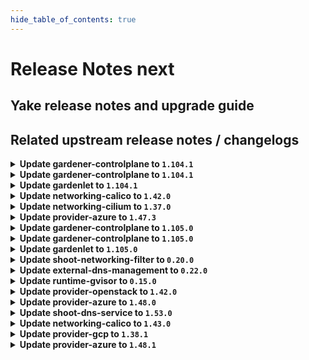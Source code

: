 ```yaml
---
hide_table_of_contents: true
---
```


# Release Notes next

## Yake release notes and upgrade guide

## Related upstream release notes / changelogs


<details>
<summary><b>Update gardener-controlplane to <code>1.104.1</code></b></summary>

# [gardener/gardener]

## 🐛 Bug Fixes

- `[OPERATOR]` Fix a regression that caused `gardenlet` to not be able to migrate deprecated `failure-domain.beta.kubernetes.io` labels to `topology.kubernetes.io` due to a removed RBAC rule required to patch `PersistentVolume`s. by @plkokanov [#10578]
## 🏃 Others

- `[OPERATOR]` The `gardener/etcd-druid` image has been updated to `v0.22.7`. [Release Notes](https://redirect.github.com/gardener/etcd-druid/releases/tag/v0.22.7) by @ishan16696 [#10592]

## Helm Charts
- controlplane: `europe-docker.pkg.dev/gardener-project/releases/charts/gardener/controlplane:v1.104.1`
- gardenlet: `europe-docker.pkg.dev/gardener-project/releases/charts/gardener/gardenlet:v1.104.1`
- operator: `europe-docker.pkg.dev/gardener-project/releases/charts/gardener/operator:v1.104.1`
- resource-manager: `europe-docker.pkg.dev/gardener-project/releases/charts/gardener/resource-manager:v1.104.1`
## Docker Images
- admission-controller: `europe-docker.pkg.dev/gardener-project/releases/gardener/admission-controller:v1.104.1`
- apiserver: `europe-docker.pkg.dev/gardener-project/releases/gardener/apiserver:v1.104.1`
- controller-manager: `europe-docker.pkg.dev/gardener-project/releases/gardener/controller-manager:v1.104.1`
- gardenlet: `europe-docker.pkg.dev/gardener-project/releases/gardener/gardenlet:v1.104.1`
- node-agent: `europe-docker.pkg.dev/gardener-project/releases/gardener/node-agent:v1.104.1`
- operator: `europe-docker.pkg.dev/gardener-project/releases/gardener/operator:v1.104.1`
- resource-manager: `europe-docker.pkg.dev/gardener-project/releases/gardener/resource-manager:v1.104.1`
- scheduler: `europe-docker.pkg.dev/gardener-project/releases/gardener/scheduler:v1.104.1`


</details>

<details>
<summary><b>Update gardener-controlplane to <code>1.104.1</code></b></summary>

# [gardener/gardener]

## 🐛 Bug Fixes

- `[OPERATOR]` Fix a regression that caused `gardenlet` to not be able to migrate deprecated `failure-domain.beta.kubernetes.io` labels to `topology.kubernetes.io` due to a removed RBAC rule required to patch `PersistentVolume`s. by @plkokanov [#10578]
## 🏃 Others

- `[OPERATOR]` The `gardener/etcd-druid` image has been updated to `v0.22.7`. [Release Notes](https://redirect.github.com/gardener/etcd-druid/releases/tag/v0.22.7) by @ishan16696 [#10592]

## Helm Charts
- controlplane: `europe-docker.pkg.dev/gardener-project/releases/charts/gardener/controlplane:v1.104.1`
- gardenlet: `europe-docker.pkg.dev/gardener-project/releases/charts/gardener/gardenlet:v1.104.1`
- operator: `europe-docker.pkg.dev/gardener-project/releases/charts/gardener/operator:v1.104.1`
- resource-manager: `europe-docker.pkg.dev/gardener-project/releases/charts/gardener/resource-manager:v1.104.1`
## Docker Images
- admission-controller: `europe-docker.pkg.dev/gardener-project/releases/gardener/admission-controller:v1.104.1`
- apiserver: `europe-docker.pkg.dev/gardener-project/releases/gardener/apiserver:v1.104.1`
- controller-manager: `europe-docker.pkg.dev/gardener-project/releases/gardener/controller-manager:v1.104.1`
- gardenlet: `europe-docker.pkg.dev/gardener-project/releases/gardener/gardenlet:v1.104.1`
- node-agent: `europe-docker.pkg.dev/gardener-project/releases/gardener/node-agent:v1.104.1`
- operator: `europe-docker.pkg.dev/gardener-project/releases/gardener/operator:v1.104.1`
- resource-manager: `europe-docker.pkg.dev/gardener-project/releases/gardener/resource-manager:v1.104.1`
- scheduler: `europe-docker.pkg.dev/gardener-project/releases/gardener/scheduler:v1.104.1`


</details>

<details>
<summary><b>Update gardenlet to <code>1.104.1</code></b></summary>

# [gardener/gardener]

## 🐛 Bug Fixes

- `[OPERATOR]` Fix a regression that caused `gardenlet` to not be able to migrate deprecated `failure-domain.beta.kubernetes.io` labels to `topology.kubernetes.io` due to a removed RBAC rule required to patch `PersistentVolume`s. by @plkokanov [#10578]
## 🏃 Others

- `[OPERATOR]` The `gardener/etcd-druid` image has been updated to `v0.22.7`. [Release Notes](https://redirect.github.com/gardener/etcd-druid/releases/tag/v0.22.7) by @ishan16696 [#10592]

## Helm Charts
- controlplane: `europe-docker.pkg.dev/gardener-project/releases/charts/gardener/controlplane:v1.104.1`
- gardenlet: `europe-docker.pkg.dev/gardener-project/releases/charts/gardener/gardenlet:v1.104.1`
- operator: `europe-docker.pkg.dev/gardener-project/releases/charts/gardener/operator:v1.104.1`
- resource-manager: `europe-docker.pkg.dev/gardener-project/releases/charts/gardener/resource-manager:v1.104.1`
## Docker Images
- admission-controller: `europe-docker.pkg.dev/gardener-project/releases/gardener/admission-controller:v1.104.1`
- apiserver: `europe-docker.pkg.dev/gardener-project/releases/gardener/apiserver:v1.104.1`
- controller-manager: `europe-docker.pkg.dev/gardener-project/releases/gardener/controller-manager:v1.104.1`
- gardenlet: `europe-docker.pkg.dev/gardener-project/releases/gardener/gardenlet:v1.104.1`
- node-agent: `europe-docker.pkg.dev/gardener-project/releases/gardener/node-agent:v1.104.1`
- operator: `europe-docker.pkg.dev/gardener-project/releases/gardener/operator:v1.104.1`
- resource-manager: `europe-docker.pkg.dev/gardener-project/releases/gardener/resource-manager:v1.104.1`
- scheduler: `europe-docker.pkg.dev/gardener-project/releases/gardener/scheduler:v1.104.1`


</details>

<details>
<summary><b>Update networking-calico to <code>1.42.0</code></b></summary>

# [gardener/gardener-extension-networking-calico]

## 🏃 Others

- `[OPERATOR]` Update calico to `v3.28.2`. by @DockToFuture [#492]
- `[OPERATOR]` Fix networkConfig for IPv6. by @axel7born [#486]
- `[OPERATOR]` In VPA autoscaling mode, `calico-node` should be disrupted less often as side car containers are no longer considered by VPA. Additionally, the minimum/maximum restriction are removed, which can lead to less memory consumption. by @ScheererJ [#489]
- `[OPERATOR]` The networking calico extension no longer configures min/maxAllowed in any managed VPA resource. by @ScheererJ [#491]

## Helm Charts
- admission-calico-application: `europe-docker.pkg.dev/gardener-project/releases/charts/gardener/extensions/admission-calico-application:v1.42.0`
- admission-calico-runtime: `europe-docker.pkg.dev/gardener-project/releases/charts/gardener/extensions/admission-calico-runtime:v1.42.0`
- networking-calico: `europe-docker.pkg.dev/gardener-project/releases/charts/gardener/extensions/networking-calico:v1.42.0`
## Docker Images
- gardener-extension-admission-calico: `europe-docker.pkg.dev/gardener-project/releases/gardener/extensions/admission-calico:v1.42.0`
- gardener-extension-networking-calico: `europe-docker.pkg.dev/gardener-project/releases/gardener/extensions/networking-calico:v1.42.0`


</details>

<details>
<summary><b>Update networking-cilium to <code>1.37.0</code></b></summary>

# [gardener/gardener-extension-networking-cilium]

## ✨ New Features

- `[OPERATOR]` Helm charts of extension and admission controller are published as OCI artifacts now. by @oliver-goetz [#369]
## 🏃 Others

- `[OPERATOR]` A `priorityClassName` can now be set for the admission deployment via the `gardener-extension-admission-cilium` Helm chart. by @timuthy [#362]
- `[OPERATOR]` Update cilium to `v1.16.1` and enable cilium-envoy to enable features like (Ingress, Gateway API, Network Policies with L7 functionality, L7 Protocol Visibility). by @DockToFuture [#409]
- `[OPERATOR]` The networking cilium extension no longer configures min/maxAllowed in any managed VPA resource. by @ScheererJ [#408]
- `[OPERATOR]` Update to cilium `v1.16.2`. by @DockToFuture [#411]

## Helm Charts
- admission-cilium-application: `europe-docker.pkg.dev/gardener-project/releases/charts/gardener/extensions/admission-cilium-application:v1.37.0`
- admission-cilium-runtime: `europe-docker.pkg.dev/gardener-project/releases/charts/gardener/extensions/admission-cilium-runtime:v1.37.0`
- networking-cilium: `europe-docker.pkg.dev/gardener-project/releases/charts/gardener/extensions/networking-cilium:v1.37.0`
## Docker Images
- gardener-extension-admission-cilium: `europe-docker.pkg.dev/gardener-project/releases/gardener/extensions/admission-cilium:v1.37.0`
- gardener-extension-networking-cilium: `europe-docker.pkg.dev/gardener-project/releases/gardener/extensions/networking-cilium:v1.37.0`


</details>

<details>
<summary><b>Update provider-azure to <code>1.47.3</code></b></summary>

# [gardener/gardener-extension-provider-azure]

## 🏃 Others

- `[OPERATOR]` Do not reconcile user-configured NAT Gateways in the gardener subnet. by @kon-angelo [#979]

## Helm Charts
- admission-azure-application: `europe-docker.pkg.dev/gardener-project/releases/charts/gardener/extensions/admission-azure-application:v1.47.3`
- admission-azure-runtime: `europe-docker.pkg.dev/gardener-project/releases/charts/gardener/extensions/admission-azure-runtime:v1.47.3`
- provider-azure: `europe-docker.pkg.dev/gardener-project/releases/charts/gardener/extensions/provider-azure:v1.47.3`
## Docker Images
- gardener-extension-admission-azure: `europe-docker.pkg.dev/gardener-project/releases/gardener/extensions/admission-azure:v1.47.3`
- gardener-extension-provider-azure: `europe-docker.pkg.dev/gardener-project/releases/gardener/extensions/provider-azure:v1.47.3`


</details>

<details>
<summary><b>Update gardener-controlplane to <code>1.105.0</code></b></summary>

# [gardener/gardener]

## 📰 Noteworthy

- `[OPERATOR]` The `VPAForETCD` and `VPAAndHPAForAPIServer` feature gates have been promoted to GA and locked to `true`. by @plkokanov [#10599]
- `[USER]` The limitation of having at maximum ~80 worker pools in `Shoot`s has been lifted. Much higher numbers should be possible now (concrete limit depends on the amount of configuration within the pools (e.g., labels, taints, annotations, etc.)). by @rfranzke [#10542]
## ✨ New Features

- `[DEVELOPER]` Add functionality for the determination of bastion VM parameters used by the extensions by @hebelsan [#10537]
- `[OPERATOR]` `gardener-operator` is now capable of deploying extension controllers to the garden runtime cluster via `operator.gardener.cloud/v1alpha1.Extension` resources. Please visit [this document](https://github.com/gardener/gardener/blob/70ef15cb1c26e7cb93388b5cecf91c95d5b3f459/docs/concepts/operator.md#configuration-for-extension-deployment) for more information. by @timuthy [#10518]
- `[OPERATOR]` `gardenlet` now performs garbage collection of stale `Pod`s in all namespaces (except `kube-system`) in the seed cluster. by @rfranzke [#10548]
## 🐛 Bug Fixes

- `[OPERATOR]` When checking whether a `Deployment` rollout is complete, stale `Pod`s are now ignored and no longer counted. by @rfranzke [#10548]
## 🏃 Others

- `[DEPENDENCY]` The `quay.io/prometheus-operator/prometheus-config-reloader` image has been updated to `v0.77.0`. by @gardener-ci-robot [#10547]
- `[DEPENDENCY]` The `gardener/ingress-default-backend` image has been updated to `0.20.0`. [Release Notes](https://redirect.github.com/gardener/ingress-default-backend/releases/tag/0.20.0) by @gardener-ci-robot [#10560]
- `[DEPENDENCY]` The `gardener/etcd-druid` image has been updated to `v0.22.7`. [Release Notes](https://redirect.github.com/gardener/etcd-druid/releases/tag/v0.22.7) by @gardener-ci-robot [#10570]
- `[DEPENDENCY]` The `gardener/etcd-druid` image has been updated to `v0.22.6`. [Release Notes](https://redirect.github.com/gardener/etcd-druid/releases/tag/v0.22.6) by @gardener-ci-robot [#10556]
- `[DEPENDENCY]` The `gardener/gardener-discovery-server` image has been updated to `v0.2.0`. [Release Notes](https://redirect.github.com/gardener/gardener-discovery-server/releases/tag/v0.2.0) by @gardener-ci-robot [#10546]
- `[DEPENDENCY]` The `quay.io/prometheus-operator/prometheus-config-reloader` image has been updated to `v0.77.1`. by @gardener-ci-robot [#10573]
- `[DEPENDENCY]` The `quay.io/kiwigrid/k8s-sidecar` image has been updated to `1.28.0`. by @gardener-ci-robot [#10591]
- `[DEPENDENCY]` The `envoyproxy/envoy` image has been updated to `v1.31.2`. [Release Notes](https://redirect.github.com/envoyproxy/envoy/releases/tag/v1.31.2) by @gardener-ci-robot [#10553]
- `[DEPENDENCY]` The `gcr.io/istio-release/pilot` image has been updated to `1.21.6`. by @gardener-ci-robot [#10564]
- `[DEVELOPER]` provider-extensions setup: Seed VPA is disabled by default to avoid two VPA deployments to act on the same cluster causing endless eviction loops. by @ialidzhikov [#10593]
- `[DEVELOPER]` Correctly extract and install the go binaries in the remote local setup by @vicwicker [#10605]
- `[OPERATOR]` Allow overlapping network ranges in case of single stack IPv6. by @axel7born [#10584]
- `[OPERATOR]` Allow empty pod and service ranges in shoot spec for IPv6 single stack. by @axel7born [#10541]
- `[OPERATOR]` The `TopologySpreadConstraint` calculation was improved for workload spread across multiple zones. This especially leads to a more balanced distribution of `kube-apiserver` and `istio` replicas in seed clusters. by @timuthy [#10608]
- `[OPERATOR]` VPA resource settings are now adapted - memory limits are removed and initial resource requests are lowered. by @voelzmo [#10568]

## Helm Charts
- controlplane: `europe-docker.pkg.dev/gardener-project/releases/charts/gardener/controlplane:v1.105.0`
- gardenlet: `europe-docker.pkg.dev/gardener-project/releases/charts/gardener/gardenlet:v1.105.0`
- operator: `europe-docker.pkg.dev/gardener-project/releases/charts/gardener/operator:v1.105.0`
- resource-manager: `europe-docker.pkg.dev/gardener-project/releases/charts/gardener/resource-manager:v1.105.0`
## Docker Images
- admission-controller: `europe-docker.pkg.dev/gardener-project/releases/gardener/admission-controller:v1.105.0`
- apiserver: `europe-docker.pkg.dev/gardener-project/releases/gardener/apiserver:v1.105.0`
- controller-manager: `europe-docker.pkg.dev/gardener-project/releases/gardener/controller-manager:v1.105.0`
- gardenlet: `europe-docker.pkg.dev/gardener-project/releases/gardener/gardenlet:v1.105.0`
- node-agent: `europe-docker.pkg.dev/gardener-project/releases/gardener/node-agent:v1.105.0`
- operator: `europe-docker.pkg.dev/gardener-project/releases/gardener/operator:v1.105.0`
- resource-manager: `europe-docker.pkg.dev/gardener-project/releases/gardener/resource-manager:v1.105.0`
- scheduler: `europe-docker.pkg.dev/gardener-project/releases/gardener/scheduler:v1.105.0`


</details>

<details>
<summary><b>Update gardener-controlplane to <code>1.105.0</code></b></summary>

# [gardener/gardener]

## 📰 Noteworthy

- `[OPERATOR]` The `VPAForETCD` and `VPAAndHPAForAPIServer` feature gates have been promoted to GA and locked to `true`. by @plkokanov [#10599]
- `[USER]` The limitation of having at maximum ~80 worker pools in `Shoot`s has been lifted. Much higher numbers should be possible now (concrete limit depends on the amount of configuration within the pools (e.g., labels, taints, annotations, etc.)). by @rfranzke [#10542]
## ✨ New Features

- `[DEVELOPER]` Add functionality for the determination of bastion VM parameters used by the extensions by @hebelsan [#10537]
- `[OPERATOR]` `gardener-operator` is now capable of deploying extension controllers to the garden runtime cluster via `operator.gardener.cloud/v1alpha1.Extension` resources. Please visit [this document](https://github.com/gardener/gardener/blob/70ef15cb1c26e7cb93388b5cecf91c95d5b3f459/docs/concepts/operator.md#configuration-for-extension-deployment) for more information. by @timuthy [#10518]
- `[OPERATOR]` `gardenlet` now performs garbage collection of stale `Pod`s in all namespaces (except `kube-system`) in the seed cluster. by @rfranzke [#10548]
## 🐛 Bug Fixes

- `[OPERATOR]` When checking whether a `Deployment` rollout is complete, stale `Pod`s are now ignored and no longer counted. by @rfranzke [#10548]
## 🏃 Others

- `[DEPENDENCY]` The `quay.io/prometheus-operator/prometheus-config-reloader` image has been updated to `v0.77.0`. by @gardener-ci-robot [#10547]
- `[DEPENDENCY]` The `gardener/ingress-default-backend` image has been updated to `0.20.0`. [Release Notes](https://redirect.github.com/gardener/ingress-default-backend/releases/tag/0.20.0) by @gardener-ci-robot [#10560]
- `[DEPENDENCY]` The `gardener/etcd-druid` image has been updated to `v0.22.7`. [Release Notes](https://redirect.github.com/gardener/etcd-druid/releases/tag/v0.22.7) by @gardener-ci-robot [#10570]
- `[DEPENDENCY]` The `gardener/etcd-druid` image has been updated to `v0.22.6`. [Release Notes](https://redirect.github.com/gardener/etcd-druid/releases/tag/v0.22.6) by @gardener-ci-robot [#10556]
- `[DEPENDENCY]` The `gardener/gardener-discovery-server` image has been updated to `v0.2.0`. [Release Notes](https://redirect.github.com/gardener/gardener-discovery-server/releases/tag/v0.2.0) by @gardener-ci-robot [#10546]
- `[DEPENDENCY]` The `quay.io/prometheus-operator/prometheus-config-reloader` image has been updated to `v0.77.1`. by @gardener-ci-robot [#10573]
- `[DEPENDENCY]` The `quay.io/kiwigrid/k8s-sidecar` image has been updated to `1.28.0`. by @gardener-ci-robot [#10591]
- `[DEPENDENCY]` The `envoyproxy/envoy` image has been updated to `v1.31.2`. [Release Notes](https://redirect.github.com/envoyproxy/envoy/releases/tag/v1.31.2) by @gardener-ci-robot [#10553]
- `[DEPENDENCY]` The `gcr.io/istio-release/pilot` image has been updated to `1.21.6`. by @gardener-ci-robot [#10564]
- `[DEVELOPER]` provider-extensions setup: Seed VPA is disabled by default to avoid two VPA deployments to act on the same cluster causing endless eviction loops. by @ialidzhikov [#10593]
- `[DEVELOPER]` Correctly extract and install the go binaries in the remote local setup by @vicwicker [#10605]
- `[OPERATOR]` Allow overlapping network ranges in case of single stack IPv6. by @axel7born [#10584]
- `[OPERATOR]` Allow empty pod and service ranges in shoot spec for IPv6 single stack. by @axel7born [#10541]
- `[OPERATOR]` The `TopologySpreadConstraint` calculation was improved for workload spread across multiple zones. This especially leads to a more balanced distribution of `kube-apiserver` and `istio` replicas in seed clusters. by @timuthy [#10608]
- `[OPERATOR]` VPA resource settings are now adapted - memory limits are removed and initial resource requests are lowered. by @voelzmo [#10568]

## Helm Charts
- controlplane: `europe-docker.pkg.dev/gardener-project/releases/charts/gardener/controlplane:v1.105.0`
- gardenlet: `europe-docker.pkg.dev/gardener-project/releases/charts/gardener/gardenlet:v1.105.0`
- operator: `europe-docker.pkg.dev/gardener-project/releases/charts/gardener/operator:v1.105.0`
- resource-manager: `europe-docker.pkg.dev/gardener-project/releases/charts/gardener/resource-manager:v1.105.0`
## Docker Images
- admission-controller: `europe-docker.pkg.dev/gardener-project/releases/gardener/admission-controller:v1.105.0`
- apiserver: `europe-docker.pkg.dev/gardener-project/releases/gardener/apiserver:v1.105.0`
- controller-manager: `europe-docker.pkg.dev/gardener-project/releases/gardener/controller-manager:v1.105.0`
- gardenlet: `europe-docker.pkg.dev/gardener-project/releases/gardener/gardenlet:v1.105.0`
- node-agent: `europe-docker.pkg.dev/gardener-project/releases/gardener/node-agent:v1.105.0`
- operator: `europe-docker.pkg.dev/gardener-project/releases/gardener/operator:v1.105.0`
- resource-manager: `europe-docker.pkg.dev/gardener-project/releases/gardener/resource-manager:v1.105.0`
- scheduler: `europe-docker.pkg.dev/gardener-project/releases/gardener/scheduler:v1.105.0`


</details>

<details>
<summary><b>Update gardenlet to <code>1.105.0</code></b></summary>

# [gardener/gardener]

## 📰 Noteworthy

- `[OPERATOR]` The `VPAForETCD` and `VPAAndHPAForAPIServer` feature gates have been promoted to GA and locked to `true`. by @plkokanov [#10599]
- `[USER]` The limitation of having at maximum ~80 worker pools in `Shoot`s has been lifted. Much higher numbers should be possible now (concrete limit depends on the amount of configuration within the pools (e.g., labels, taints, annotations, etc.)). by @rfranzke [#10542]
## ✨ New Features

- `[DEVELOPER]` Add functionality for the determination of bastion VM parameters used by the extensions by @hebelsan [#10537]
- `[OPERATOR]` `gardener-operator` is now capable of deploying extension controllers to the garden runtime cluster via `operator.gardener.cloud/v1alpha1.Extension` resources. Please visit [this document](https://github.com/gardener/gardener/blob/70ef15cb1c26e7cb93388b5cecf91c95d5b3f459/docs/concepts/operator.md#configuration-for-extension-deployment) for more information. by @timuthy [#10518]
- `[OPERATOR]` `gardenlet` now performs garbage collection of stale `Pod`s in all namespaces (except `kube-system`) in the seed cluster. by @rfranzke [#10548]
## 🐛 Bug Fixes

- `[OPERATOR]` When checking whether a `Deployment` rollout is complete, stale `Pod`s are now ignored and no longer counted. by @rfranzke [#10548]
## 🏃 Others

- `[DEPENDENCY]` The `quay.io/prometheus-operator/prometheus-config-reloader` image has been updated to `v0.77.0`. by @gardener-ci-robot [#10547]
- `[DEPENDENCY]` The `gardener/ingress-default-backend` image has been updated to `0.20.0`. [Release Notes](https://redirect.github.com/gardener/ingress-default-backend/releases/tag/0.20.0) by @gardener-ci-robot [#10560]
- `[DEPENDENCY]` The `gardener/etcd-druid` image has been updated to `v0.22.7`. [Release Notes](https://redirect.github.com/gardener/etcd-druid/releases/tag/v0.22.7) by @gardener-ci-robot [#10570]
- `[DEPENDENCY]` The `gardener/etcd-druid` image has been updated to `v0.22.6`. [Release Notes](https://redirect.github.com/gardener/etcd-druid/releases/tag/v0.22.6) by @gardener-ci-robot [#10556]
- `[DEPENDENCY]` The `gardener/gardener-discovery-server` image has been updated to `v0.2.0`. [Release Notes](https://redirect.github.com/gardener/gardener-discovery-server/releases/tag/v0.2.0) by @gardener-ci-robot [#10546]
- `[DEPENDENCY]` The `quay.io/prometheus-operator/prometheus-config-reloader` image has been updated to `v0.77.1`. by @gardener-ci-robot [#10573]
- `[DEPENDENCY]` The `quay.io/kiwigrid/k8s-sidecar` image has been updated to `1.28.0`. by @gardener-ci-robot [#10591]
- `[DEPENDENCY]` The `envoyproxy/envoy` image has been updated to `v1.31.2`. [Release Notes](https://redirect.github.com/envoyproxy/envoy/releases/tag/v1.31.2) by @gardener-ci-robot [#10553]
- `[DEPENDENCY]` The `gcr.io/istio-release/pilot` image has been updated to `1.21.6`. by @gardener-ci-robot [#10564]
- `[DEVELOPER]` provider-extensions setup: Seed VPA is disabled by default to avoid two VPA deployments to act on the same cluster causing endless eviction loops. by @ialidzhikov [#10593]
- `[DEVELOPER]` Correctly extract and install the go binaries in the remote local setup by @vicwicker [#10605]
- `[OPERATOR]` Allow overlapping network ranges in case of single stack IPv6. by @axel7born [#10584]
- `[OPERATOR]` Allow empty pod and service ranges in shoot spec for IPv6 single stack. by @axel7born [#10541]
- `[OPERATOR]` The `TopologySpreadConstraint` calculation was improved for workload spread across multiple zones. This especially leads to a more balanced distribution of `kube-apiserver` and `istio` replicas in seed clusters. by @timuthy [#10608]
- `[OPERATOR]` VPA resource settings are now adapted - memory limits are removed and initial resource requests are lowered. by @voelzmo [#10568]

## Helm Charts
- controlplane: `europe-docker.pkg.dev/gardener-project/releases/charts/gardener/controlplane:v1.105.0`
- gardenlet: `europe-docker.pkg.dev/gardener-project/releases/charts/gardener/gardenlet:v1.105.0`
- operator: `europe-docker.pkg.dev/gardener-project/releases/charts/gardener/operator:v1.105.0`
- resource-manager: `europe-docker.pkg.dev/gardener-project/releases/charts/gardener/resource-manager:v1.105.0`
## Docker Images
- admission-controller: `europe-docker.pkg.dev/gardener-project/releases/gardener/admission-controller:v1.105.0`
- apiserver: `europe-docker.pkg.dev/gardener-project/releases/gardener/apiserver:v1.105.0`
- controller-manager: `europe-docker.pkg.dev/gardener-project/releases/gardener/controller-manager:v1.105.0`
- gardenlet: `europe-docker.pkg.dev/gardener-project/releases/gardener/gardenlet:v1.105.0`
- node-agent: `europe-docker.pkg.dev/gardener-project/releases/gardener/node-agent:v1.105.0`
- operator: `europe-docker.pkg.dev/gardener-project/releases/gardener/operator:v1.105.0`
- resource-manager: `europe-docker.pkg.dev/gardener-project/releases/gardener/resource-manager:v1.105.0`
- scheduler: `europe-docker.pkg.dev/gardener-project/releases/gardener/scheduler:v1.105.0`


</details>

<details>
<summary><b>Update shoot-networking-filter to <code>0.20.0</code></b></summary>

# [gardener/egress-filter-refresher]

## 🐛 Bug Fixes

- `[USER]` fixed a bug where non-suffixed IPv6 addresses could cause the egress filter applier to crash. by @domdom82 [gardener/egress-filter-refresher#48]
# [gardener/gardener-extension-shoot-networking-filter]

## ✨ New Features

- `[OPERATOR]` Helm charts of extension and admission controller are published as OCI artifacts now. by @oliver-goetz [#163]
## 🏃 Others

- `[OPERATOR]` Bumps github.com/gardener/gardener from 1.99.0 to 1.100.0. by @dependabot[bot] [#164]
- `[OPERATOR]` Bumps github.com/gardener/gardener from 1.100.0 to 1.101.0. by @dependabot[bot] [#167]
- `[OPERATOR]` Bumps golang from 1.22.5 to 1.22.6. by @dependabot[bot] [#166]
- `[OPERATOR]` Bumps github.com/gardener/gardener from 1.101.0 to 1.102.0. by @dependabot[bot] [#171]
- `[OPERATOR]` Bumps golang from 1.23.0 to 1.23.1. by @dependabot[bot] [#174]

## Helm Charts
- runtime-networking-filter: `europe-docker.pkg.dev/gardener-project/releases/charts/gardener/extensions/runtime-networking-filter:v0.20.0`
- shoot-networking-filter: `europe-docker.pkg.dev/gardener-project/releases/charts/gardener/extensions/shoot-networking-filter:v0.20.0`
## Docker Images
- gardener-extension-shoot-networking-filter: `europe-docker.pkg.dev/gardener-project/releases/gardener/extensions/shoot-networking-filter:v0.20.0`
- gardener-runtime-networking-filter: `europe-docker.pkg.dev/gardener-project/releases/gardener/extensions/runtime-networking-filter:v0.20.0`


</details>

<details>
<summary><b>Update external-dns-management to <code>0.22.0</code></b></summary>

# [gardener/external-dns-management]

## ✨ New Features

- `[OPERATOR]` Adds PowerDNS as additional provider by @simcod [#390]
- `[OPERATOR]` The Helm chart is published as OCI artifacts now. by `Rafael Franzke <rafael.franzke@sap.com>` [$9216e85f29cab534dc8284e54ed081249a1e4299]
## 🏃 Others

- `[OPERATOR]` Bumps golang from 1.23.1 to 1.23.2. by @dependabot[bot] [#393]
- `[OPERATOR]` Bumps golang from 1.23.0 to 1.23.1. by @dependabot[bot] [#392]

## Helm Charts
- dns-controller-manager: `europe-docker.pkg.dev/gardener-project/releases/charts/dns-controller-manager:v0.22.0`
## Docker Images
- dns-controller-manager: `europe-docker.pkg.dev/gardener-project/releases/dns-controller-manager:v0.22.0`


</details>

<details>
<summary><b>Update runtime-gvisor to <code>0.15.0</code></b></summary>

# [gardener/gardener-extension-runtime-gvisor]

## ✨ New Features

- `[OPERATOR]` Helm charts of extension and admission controller are published as OCI artifacts now. by @oliver-goetz [#138]
## 🏃 Others

- `[OPERATOR]` This extension now deploys gVisor `20240930` to Shoot clusters. by @MrBatschner [#146]
- `[USER]` gVisor was updated to `20240603.0`. by @MrBatschner [#127]
- `[USER]` Alpine in the gVisor installation container was updated to `3.18.6` to provide a fix for [CVE-2024-0727](https://nvd.nist.gov/vuln/detail/CVE-2024-0727). by @MrBatschner [#127]
- `[DEPENDENCY]` Update go version to `v1.22.0` by @LucaBernstein [#126]
- `[DEPENDENCY]` Update gardener/gardener version to `v1.96.1` by @LucaBernstein [#126]
- `[DEVELOPER]` The `vendor` directory was removed in favor of the `go mod cache`. by @LucaBernstein [#126]

## Helm Charts
- runtime-gvisor: `europe-docker.pkg.dev/gardener-project/releases/charts/gardener/extensions/runtime-gvisor:v0.15.0`
## Docker Images
- gardener-extension-runtime-gvisor-installation: `europe-docker.pkg.dev/gardener-project/releases/gardener/extensions/runtime-gvisor-installation:v0.15.0`
- gardener-extension-runtime-gvisor: `europe-docker.pkg.dev/gardener-project/releases/gardener/extensions/runtime-gvisor:v0.15.0`


</details>

<details>
<summary><b>Update provider-openstack to <code>1.42.0</code></b></summary>

# [gardener/gardener-extension-provider-openstack]

## ✨ New Features

- `[USER]` The provider-openstack extension does now support shoot clusters with Kubernetes version 1.31. You should consider the [Kubernetes release notes](https://github.com/kubernetes/kubernetes/blob/master/CHANGELOG/CHANGELOG-1.31.md) before upgrading to 1.31.  by @ialidzhikov [#856]
- `[USER]` The admission webhook now validates `CredentialsBinding`s. by @dimityrmirchev [#845]
- `[OPERATOR]` Allows the operator to configure whether he wants to deploy the standard ClusterFilters and/or StorageClass by @nschad [#830]
- `[OPERATOR]` Enable support for the field `shoot.Spec.CloudProfile` alongside `shoot.Spec.CloudProfileName` and enable the future use of `NamespacedCloudProfile`. by @LucaBernstein [#834]
- `[OPERATOR]` Helm charts of extension and admission controller are published as OCI artifacts now. by @oliver-goetz [#811]
## 🐛 Bug Fixes

- `[OPERATOR]` Removed unnecessary preStop hook from `node-driver-registrar` in `csi-driver-node`, as socket removal is now handled internally by `node-driver-registrar`, resolving distroless image error. by @AndreasBurger [#802]
## 🏃 Others

- `[OPERATOR]` A `priorityClassName` can now be set for the admission deployment via the `gardener-extension-admission-openstack` Helm chart. by @timuthy [#806]
- `[OPERATOR]` Starting with gardenlet >= v1.98.0, use controlplane webhook object selector to limit mutator calls. by @LucaBernstein [#797]
- `[OPERATOR]` Update cloud-provider-openstack images and remove credential use from nodeserver by @kon-angelo [#864]
- `[OPERATOR]` Update the VPA CRD used for testing locally by @hebelsan [#822]
- `[OPERATOR]` Update CSI sidecar containers to latest version. by @kon-angelo [#865]
- `[OPERATOR]` Adapt new `WorkerPoolHash` function in Gardener `v1.98`. by @Duciwuci [#816]
- `[OPERATOR]` Inserts architecture from worker to the machine class by @sssash18 [#820]
- `[OPERATOR]` The provider-openstack extension no longer configures min/maxAllowed in any managed VPA resource. by @kon-angelo [#863]
- `[OPERATOR]` Allow multiple loadBalancerProviders as the default and for a region by @lotharbach [#841]
- `[DEVELOPER]` Update gardener/gardener to 1.103.0 and golang to 1.23.0 by @hebelsan [#850]
# [gardener/machine-controller-manager]

## 🐛 Bug Fixes

- `[OPERATOR]` Fixed a bug where the `Unitialised` error code was blocking machine deletion by @rishabh-11 [gardener/machine-controller-manager#928]
# [gardener/machine-controller-manager-provider-openstack]

## 🏃 Others

- `[DEVELOPER]` Set repository PR template /platform from aws to openstack by @hebelsan [gardener/machine-controller-manager-provider-openstack#165]
- `[DEVELOPER]` Update golang to v1.23.1 by @kon-angelo [gardener/machine-controller-manager-provider-openstack#175]
- `[DEVELOPER]` Update gardener to v1.103.0 by @kon-angelo [gardener/machine-controller-manager-provider-openstack#175]
- `[DEPENDENCY]` Golang version updated to 1.22.5 by @rishabh-11 [gardener/machine-controller-manager-provider-openstack#152]
- `[OPERATOR]` Allow input of pod CIDRs as slice. by @kon-angelo [gardener/machine-controller-manager-provider-openstack#177]
- `[OPERATOR]` Update machine-controller-manager to v0.54.0 by @kon-angelo [gardener/machine-controller-manager-provider-openstack#181]

## Helm Charts
- admission-openstack-application: `europe-docker.pkg.dev/gardener-project/releases/charts/gardener/extensions/admission-openstack-application:v1.42.0`
- admission-openstack-runtime: `europe-docker.pkg.dev/gardener-project/releases/charts/gardener/extensions/admission-openstack-runtime:v1.42.0`
- provider-openstack: `europe-docker.pkg.dev/gardener-project/releases/charts/gardener/extensions/provider-openstack:v1.42.0`
## Docker Images
- gardener-extension-admission-openstack: `europe-docker.pkg.dev/gardener-project/releases/gardener/extensions/admission-openstack:v1.42.0`
- gardener-extension-provider-openstack: `europe-docker.pkg.dev/gardener-project/releases/gardener/extensions/provider-openstack:v1.42.0`


</details>

<details>
<summary><b>Update provider-azure to <code>1.48.0</code></b></summary>

# [gardener/gardener-extension-provider-azure]

## ✨ New Features

- `[USER]` The provider-azure extension does now support shoot clusters with Kubernetes version 1.31. You should consider the [Kubernetes release notes](https://github.com/kubernetes/kubernetes/blob/master/CHANGELOG/CHANGELOG-1.31.md) before upgrading to 1.31.  by @ialidzhikov [#963]
- `[USER]` The admission webhook now validates `CredentialsBinding`s. by @dimityrmirchev [#957]
- `[USER]` Enable support for the field `shoot.Spec.CloudProfile` alongside `shoot.Spec.CloudProfileName` and enable the future use of `NamespacedCloudProfile`s. by @LucaBernstein [#922]
## 🐛 Bug Fixes

- `[OPERATOR]` Fix nil pointer dereference if diagnostic profile without given storage URI is used. by @hebelsan [#975]
## 🏃 Others

- `[OPERATOR]` Update CCM and CSI-sidecar containers to latest version by @AndreasBurger [#974]
- `[OPERATOR]` Adds the ability to attach dataDisks with image references by @hebelsan [#891]
- `[OPERATOR]` The provider-azure extension no longer configures min/maxAllowed in any managed VPA resource. by @AndreasBurger [#973]
- `[OPERATOR]` Conditionally enable allow-egress-{tcp,udp} loadbalancers. by @kon-angelo [#958]
# [gardener/machine-controller-manager-provider-azure]

## 🏃 Others

- `[USER]` Golang version upgraded to `1.22.5` by @rishabh-11 [gardener/machine-controller-manager-provider-azure#159]
- `[USER]` Adds the ability to attach dataDisks with image references by @hebelsan [gardener/machine-controller-manager-provider-azure#165]
- `[USER]` golangci-lint will now be used as the linter instead of the older golint by @hebelsan [gardener/machine-controller-manager-provider-azure#139]
# [gardener/machine-controller-manager]

## ✨ New Features

- `[DEVELOPER]` MCM adds the name of the machine to `node.gardener.cloud/machine-name` label of the corresponding node. by @oliver-goetz [gardener/machine-controller-manager#919]
- `[DEVELOPER]` MCM replaces the magic string `<<MACHINE_NAME>>` in user data with the name of the machine when it is bootstrapped. by @oliver-goetz [gardener/machine-controller-manager#919]
## 🐛 Bug Fixes

- `[OPERATOR]` Fixed a bug where failure of machine initialization caused label updates to not happen.  by @thiyyakat [gardener/machine-controller-manager#940]
- `[OPERATOR]` Fixed a bug where the `Unitialised` error code was blocking machine deletion by @rishabh-11 [gardener/machine-controller-manager#928]
- `[DEVELOPER]` Fixed bug that removed the shoot-- prefix from control cluster namespace for integration tests using the gardener local setup case by @thiyyakat [gardener/machine-controller-manager#935]
## 🏃 Others

- `[OPERATOR]` Drain timeout is now correctly honored for Pod eviction during Machine Drain by @sssash18 [gardener/machine-controller-manager#920]
- `[OPERATOR]` `getVMStatus` always redirects to `InitiateDrain`. It also populates the node label on the machine object by checking `node.gardener.cloud/machine-name` label on the nodes.  by @thiyyakat [gardener/machine-controller-manager#940]
- `[OPERATOR]` golangci-lint will now be used as the linter instead of the older golint by @aaronfern [gardener/machine-controller-manager#929]
- `[OPERATOR]` Golang version used is now upgraded to `1.22.5` by @aaronfern [gardener/machine-controller-manager#929]
- `[DEVELOPER]` The following dependencies are updated:  
  - `k8s.io/*` : `v0.29.3` -> `v0.31.0` by @ary1992 [gardener/machine-controller-manager#938]
## 📖 Documentation

- `[OPERATOR]` Broken API doc links are now fixed by @rishabh-11 [gardener/machine-controller-manager#927]

## Helm Charts
- admission-azure-application: `europe-docker.pkg.dev/gardener-project/releases/charts/gardener/extensions/admission-azure-application:v1.48.0`
- admission-azure-runtime: `europe-docker.pkg.dev/gardener-project/releases/charts/gardener/extensions/admission-azure-runtime:v1.48.0`
- provider-azure: `europe-docker.pkg.dev/gardener-project/releases/charts/gardener/extensions/provider-azure:v1.48.0`
## Docker Images
- gardener-extension-admission-azure: `europe-docker.pkg.dev/gardener-project/releases/gardener/extensions/admission-azure:v1.48.0`
- gardener-extension-provider-azure: `europe-docker.pkg.dev/gardener-project/releases/gardener/extensions/provider-azure:v1.48.0`


</details>

<details>
<summary><b>Update shoot-dns-service to <code>1.53.0</code></b></summary>

# [gardener/external-dns-management]

## ✨ New Features

- `[OPERATOR]` The Helm chart is published as OCI artifacts now. by @Rafael-Franzke [gardener/external-dns-management#$9216e85f29cab534dc8284e54ed081249a1e4299]
## 🏃 Others

- `[OPERATOR]` Bumps golang from 1.23.1 to 1.23.2. by @dependabot[bot] [gardener/external-dns-management#393]
- `[OPERATOR]` Bumps golang from 1.23.0 to 1.23.1. by @dependabot[bot] [gardener/external-dns-management#392]
# [gardener/gardener-extension-shoot-dns-service]

## ✨ New Features

- `[OPERATOR]` Adds PowerDNS as additional provider by @simcod [#374]
## 🏃 Others

- `[OPERATOR]` Bumps github.com/gardener/gardener from 1.103.0 to 1.105.0. by @dependabot[bot] [#384]

## Helm Charts
- admission-shoot-dns-service-application: `europe-docker.pkg.dev/gardener-project/releases/charts/gardener/extensions/admission-shoot-dns-service-application:v1.53.0`
- admission-shoot-dns-service-runtime: `europe-docker.pkg.dev/gardener-project/releases/charts/gardener/extensions/admission-shoot-dns-service-runtime:v1.53.0`
- shoot-dns-service: `europe-docker.pkg.dev/gardener-project/releases/charts/gardener/extensions/shoot-dns-service:v1.53.0`
## Docker Images
- gardener-extension-admission-shoot-dns-service: `europe-docker.pkg.dev/gardener-project/releases/gardener/extensions/admission-shoot-dns-service:v1.53.0`
- gardener-extension-shoot-dns-service: `europe-docker.pkg.dev/gardener-project/releases/gardener/extensions/shoot-dns-service:v1.53.0`


</details>

<details>
<summary><b>Update networking-calico to <code>1.43.0</code></b></summary>

# [gardener/gardener-extension-networking-calico]

## 🏃 Others

- `[OPERATOR]` Use `host-local` ipam for IPv6. by @DockToFuture [#501]

## Helm Charts
- admission-calico-application: `europe-docker.pkg.dev/gardener-project/releases/charts/gardener/extensions/admission-calico-application:v1.43.0`
- admission-calico-runtime: `europe-docker.pkg.dev/gardener-project/releases/charts/gardener/extensions/admission-calico-runtime:v1.43.0`
- networking-calico: `europe-docker.pkg.dev/gardener-project/releases/charts/gardener/extensions/networking-calico:v1.43.0`
## Docker Images
- gardener-extension-admission-calico: `europe-docker.pkg.dev/gardener-project/releases/gardener/extensions/admission-calico:v1.43.0`
- gardener-extension-networking-calico: `europe-docker.pkg.dev/gardener-project/releases/gardener/extensions/networking-calico:v1.43.0`


</details>

<details>
<summary><b>Update provider-gcp to <code>1.38.1</code></b></summary>

# [gardener/gardener-extension-provider-gcp]

## 🏃 Others

- `[OPERATOR]` Fix a missing error check on the GCP operation waiter that caused nil pointer exceptions. by @kon-angelo [#864]

## Helm Charts
- admission-gcp-application: `europe-docker.pkg.dev/gardener-project/releases/charts/gardener/extensions/admission-gcp-application:v1.38.1`
- admission-gcp-runtime: `europe-docker.pkg.dev/gardener-project/releases/charts/gardener/extensions/admission-gcp-runtime:v1.38.1`
- provider-gcp: `europe-docker.pkg.dev/gardener-project/releases/charts/gardener/extensions/provider-gcp:v1.38.1`
## Docker Images
- gardener-extension-admission-gcp: `europe-docker.pkg.dev/gardener-project/releases/gardener/extensions/admission-gcp:v1.38.1`
- gardener-extension-provider-gcp: `europe-docker.pkg.dev/gardener-project/releases/gardener/extensions/provider-gcp:v1.38.1`


</details>

<details>
<summary><b>Update provider-azure to <code>1.48.1</code></b></summary>

# [gardener/gardener-extension-provider-azure]

## 🐛 Bug Fixes

- `[USER]` Fix bug in decoding worker machineImages for existing shoots by @kon-angelo [#985]

## Helm Charts
- admission-azure-application: `europe-docker.pkg.dev/gardener-project/releases/charts/gardener/extensions/admission-azure-application:v1.48.1`
- admission-azure-runtime: `europe-docker.pkg.dev/gardener-project/releases/charts/gardener/extensions/admission-azure-runtime:v1.48.1`
- provider-azure: `europe-docker.pkg.dev/gardener-project/releases/charts/gardener/extensions/provider-azure:v1.48.1`
## Docker Images
- gardener-extension-admission-azure: `europe-docker.pkg.dev/gardener-project/releases/gardener/extensions/admission-azure:v1.48.1`
- gardener-extension-provider-azure: `europe-docker.pkg.dev/gardener-project/releases/gardener/extensions/provider-azure:v1.48.1`


</details>
